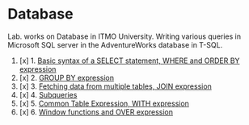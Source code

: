 # Database
Lab. works on Database in ITMO University. Writing various queries in Microsoft SQL server in the AdventureWorks database in T-SQL.

1. [x] 1. [Basic syntax of a SELECT statement, WHERE and ORDER BY expression](https://github.com/I-SER-I/ITMO-DataBase-2-sem/tree/master/Lab%201)
2. [x] 2. [GROUP BY expression](https://github.com/I-SER-I/ITMO-DataBase-2-sem/tree/master/Lab%202)
3. [x] 3. [Fetching data from multiple tables, JOIN expression](https://github.com/I-SER-I/ITMO-DataBase-2-sem/tree/master/Lab%203)
4. [x] 4. [Subqueries](https://github.com/I-SER-I/ITMO-DataBase-2-sem/tree/master/Lab%204)
5. [x] 5. [Common Table Expression, WITH expression](https://github.com/I-SER-I/ITMO-DataBase-2-sem/tree/master/Lab%205)
6. [x] 6. [Window functions and OVER expression](https://github.com/I-SER-I/ITMO-DataBase-2-sem/tree/master/Lab%206)
